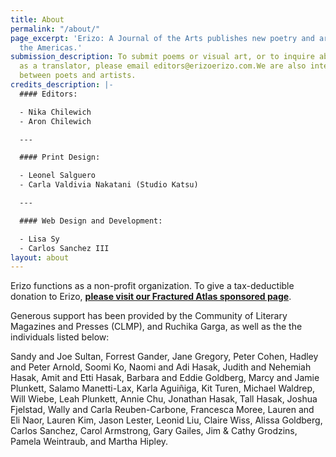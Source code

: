 ```yaml
---
title: About
permalink: "/about/"
page_excerpt: 'Erizo: A Journal of the Arts publishes new poetry and art from across
  the Americas.'
submission_description: To submit poems or visual art, or to inquire about contributing
  as a translator, please email editors@erizoerizo.com.We are also interested collaborations
  between poets and artists.
credits_description: |-
  #### Editors:

  - Nika Chilewich
  - Aron Chilewich

  ---

  #### Print Design:

  - Leonel Salguero
  - Carla Valdivia Nakatani (Studio Katsu)

  ---

  #### Web Design and Development:

  - Lisa Sy
  - Carlos Sanchez III
layout: about
---
```


Erizo functions as a non-profit organization. To give a tax-deductible donation to Erizo, [**please visit our Fractured Atlas sponsored page**](https://www.fracturedatlas.org/site/fiscal/profile?id=15041).

Generous support has been provided by the Community of Literary Magazines and Presses (CLMP), and Ruchika Garga, as well as the the individuals listed below: 

Sandy and Joe Sultan, Forrest Gander, Jane Gregory, Peter Cohen, Hadley and Peter Arnold, Soomi Ko, Naomi and Adi Hasak, Judith and Nehemiah Hasak, Amit and Etti Hasak, Barbara and Eddie Goldberg, Marcy and Jamie Plunkett, Salamo Manetti-Lax, Karla Aguiñiga, Kit Turen, Michael Waldrep, Will Wiebe, Leah Plunkett, Annie Chu, Jonathan Hasak, Tall Hasak, Joshua Fjelstad, Wally and Carla Reuben-Carbone, Francesca Moree, Lauren and Eli Naor, Lauren Kim, Jason Lester, Leonid Liu, Claire Wiss, Alissa Goldberg, Carlos Sanchez, Carol Armstrong, Gary Gailes, Jim & Cathy Grodzins, Pamela Weintraub, and Martha Hipley.

